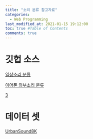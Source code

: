 ```yaml
---
title: "소리 분류 참고자료"
categories: 
  - Web Programming
last_modified_at: 2021-01-15 19:12:00
toc: true #Table of Contents
comments: true
---
```



# 깃헙 소스
[일상소리 분류](https://github.com/CapstoneDesign2020/Soundee-ML)  

[이어폰 외부소리 분류](https://github.com/chuckchuck-gojol/model/tree/87a42ef198655e7c7bf50e3e72ee6cf435081f0d)

[3](https://github.com/chuckchuck-gojol/model_2)

# 데이터 셋
[UrbanSound8K](https://www.google.com/url?q=https://goo.gl/8hY5ER&sa=D&ust=1610965419718000&usg=AFQjCNFRxyQw690Ca6jbaEtoH-mzAAxs0A)
